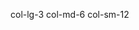 <i class="fa-brands fa-html5"></i>

<i class="fa-brands fa-css3-alt"></i>

<i class="fa-brands fa-js"></i>

<i class="fa-brands fa-bootstrap"></i>

<i class="fa-solid fa-location-crosshairs"></i>

<i class="fa-solid fa-envelope"></i>

<i class="fa-solid fa-phone"></i>

col-lg-3 col-md-6 col-sm-12



